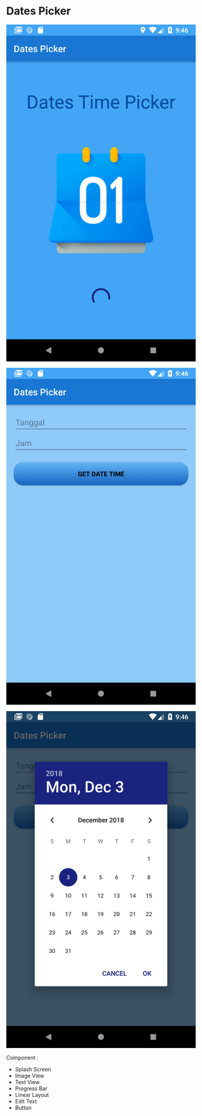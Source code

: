 # Dates Picker

![screenshot](app/src/main/res/Screenshot_1543805186.png)

![screenshot](app/src/main/res/Screenshot_1543805190.png)

![screenshot](app/src/main/res/Screenshot_1543805195.png)


Component :
- Splash Screen
- Image View
- Text View
- Progress Bar
- Linear Layout
- Edit Text
- Button
